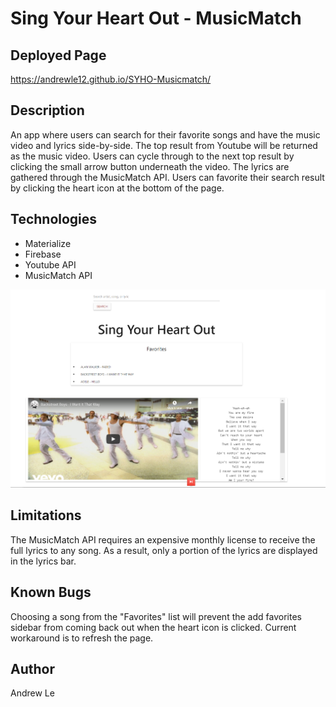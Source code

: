 # Sing Your Heart Out - MusicMatch

## Deployed Page

https://andrewle12.github.io/SYHO-Musicmatch/

## Description

An app where users can search for their favorite songs and have the music video and lyrics side-by-side. The top result from Youtube will be returned as the music video. Users can cycle through to the next top result by clicking the small arrow button underneath the video. The lyrics are gathered through the MusicMatch API. Users can favorite their search result by clicking the heart icon at the bottom of the page.

## Technologies

- Materialize
- Firebase
- Youtube API
- MusicMatch API

![screenshot](./Capture4.PNG)

## Limitations

The MusicMatch API requires an expensive monthly license to receive the full lyrics to any song. As a result, only a portion of the lyrics are displayed in the lyrics bar.

## Known Bugs

Choosing a song from the "Favorites" list will prevent the add favorites sidebar from coming back out when the heart icon is clicked. Current workaround is to refresh the page.

## Author

Andrew Le
